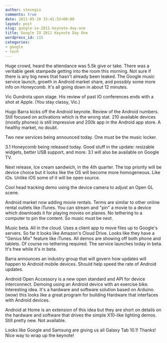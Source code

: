 ```yaml
---
author: stevegio
comments: true
date: 2011-05-10 15:41:52+00:00
layout: post
slug: google-io-2011-keynote-day-one
title: Google IO 2011 Keynote Day One
wordpress_id: 115
categories:
- google
- tech
---
```


Huge crowd, heard the attendance was 5.5k give or take. There was a veritable geek stampede getting into the room this morning. Not sure if there is any big news that hasn't already been leaked. The Google music service launch, growth in Android market share, and possibly some more info on Honeycomb. It's all going down in about 12 minutes.

Vic Gundrota upon stage. His review of past IO conferences ends with a shot at Apple. (You stay classy, Vic.)

Hugo Barra kicks off the Android keynote. Review of the Android numbers. Still focused on activations which is the wrong stat. 210 available devices (mostly phones) is still impressive and 200k app in the Android app store. A healthy market, no doubt.

Two new services being announced today. One must be the music locker.

3.1 Honeycomb being released today. Good stuff in the update: resizable widgets, better USB support, and more. 3.1 will also be available on Google TV.

Next release, Ice cream sandwich, in the 4th quarter. The top priority will be device choice but it looks like the OS will become more homogeneous. Like iOs. Unlike iOS some of it will be open source.

Cool head tracking demo using the device camera to adjust an Open GL scene.

Android market now adding movie rentals. Terms are similar to other online rental outlets like iTunes. You can stream and "pin" a movie to a device which downloads it for playing movies on planes. No tethering to a computer to pin the content. So music must be next.

Music beta. All in the cloud. Uses a client app to move files up to Google's servers. So far it looks like Amazon's Cloud Drive. Looks like they have a "Genius Mix" feature like iTunes.  All demos are showing off both phone and tablets. Of course no tethering required. The service launches today in beta. It's free while it's in beta.

Barra announces an industry group that will govern how updates will happen to Android mobile devices. Should help speed the rate of Android updates.

Android Open Accessory is a new open standard and API for device interconnect. Demoing using an Android device with an exercise bike. Interesting idea. It's a hardware and software solution based on Arduino. (wow) this looks like a great program for building Hardware that interfaces with Android devices.

Android at Home is an extension of this idea but they are short on details on the hardware and software that drives the simple X10-like lighting demos. Still pretty new. Not available.

Looks like Google and Samsung are giving us all Galaxy Tab 10.1! Thanks! Nice way to wrap up the keynote!
